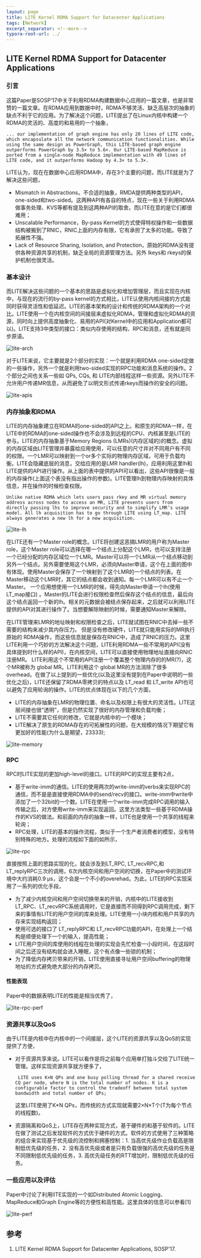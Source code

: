 ```yaml
---
layout: page
title: LITE Kernel RDMA Support for Datacenter Applications
tags: [Network]
excerpt_separator: <!--more-->
typora-root-url: ../
---
```


## LITE Kernel RDMA Support for Datacenter Applications

### 引言

  这篇Paper是SOSP‘17中关于利用RDMA构建数据中心应用的一篇文章，也是非常赞的一篇文章。在RDMA应用到数据中时，RDMA不够灵活、缺乏高层次的抽象的缺点不利于它的应用。为了解决这个问题，LITE提出了在Linux内核中构建一个RDMA的灵活的、高度的和易用的一个抽象，

```
... our implementation of graph engine has only 20 lines of LITE code, which encapsulate all the network communication functionalities. While using the same design as PowerGraph, this LITE-based graph engine outperforms PowerGraph by 3.5× to 5.6×. Our LITE-based MapReduce is ported from a single-node MapReduce implementation with 49 lines of LITE code, and it outperforms Hadoop by 4.3× to 5.3×.
```

 LITE认为，现在在数据中心应用RDMA中，存在3个主要的问题，而LITE就是为了解决这些问题，

* Mismatch in Abstractions。不合适的抽象，RMDA提供两种类型的API，one-sided和two-sided。这两种API有各自的特点，现在一些关于利用RDMA做事务处理、KVS等都有提及到这两种API的取舍。而LITE在意的是它们都很难用；
* Unscalable Performance，By-pass Kernel的方式使得特权操作和一些数据结构被搬到了RNIC，RNIC上面的内存有限，它有承担了太多的功能。导致了拓展性不强。
*  Lack of Resource Sharing, Isolation, and Protection，原始的RDMA没有提供各种资源共享的机制，缺乏全局的资源管理方法。另外 lkeys和 rkeys的保护机制也很灵活。

### 基本设计

  而LITE解决这些问题的一个基本的思路是虚拟化和增加管理层，而且实现在内核中，与现在的流行的by-pass kernel的方式相比，LITE认使用内核间接的方式能同时获得灵活性和低延迟。LITE的基本架构的设计和传统的RDMA架构的一个对比。LITE使用一个在内核空间的间接层来虚拟化RDMA，管理和虚拟化RDMA的资源，同时向上提供高度抽象化、易用的API(对Kernel中的应用和Application都可以)。LITE支持3中类型的接口：类似内存使用的结构、RPC和消息，还有就是同步原语。

![lite-arch](/assets/img/lite-arch.png)

  对于LITE来说，它主要就是2个部分的实现：一个就是利用RDMA one-sided定做的一些操作，另外一个就是利用two-sided实现的RPC功能和消息系统的操作。2个部分之间也关系一些如 QPs, CQs, 和 LITE内部线程这样一些资源。另外LITE不允许用户传递MR信息，从而避免了以明文形式传递rkeys而操作的安全的问题。

![lite-apis](/assets/img/lite-apis.png)

### 内存抽象和RDMA

  LITE的内存抽象建立在RDMA的one-sided的API之上。和原生的RDMA一样，在LITE中的RDMA的one-sided操作也不会涉及到远程的CPU、内核甚至是LITE的参与。LITE的内存抽象基于Memory Regions (LMRs)(内存区域的)的概念。虚拟的内存区域由LITE管理并暴露给应用使用，可以任意的尺寸并对不同用户有不同的权限。一个LMR可以映射到一个or多个实际的物理内存区域，可用于负载均衡。LITE会隐藏底层的消息，交给应用的是LMR handler(lh)，应用利用这里lh和LITE提供的API进行操作。从上面的表中提供的API可以看出，这些API很像是一般的内存操作(上面这个表没有指出操作的参数)。LITE管理lh到物理内存映射的具体信息，并在操作的时候检查权限。

```
Unlike native RDMA which lets users pass rkey and MR virtual memory address across nodes to access an MR, LITE prevents users from directly passing lhs to improve security and to simplify LMR’s usage model. All lh acquisition has to go through LITE using LT_map. LITE always generates a new lh for a new acquisition.
```



![lite-lh](/assets/img/lite-lh.png)

   在LITE还有一个Master role的概念。LITE将创建这恶搞LMR的用户称为Master role，这个Master role可以选择在哪一个结点上分配这个LMR，也可以支持注册一个已经分配的内存区域位一个LMR。Master可以将一个LMR从一个结点移动到另外一个结点。另外需要使用这个LMR，必须向Master申请，这个在上面的图中有体现。使用Master会保存了一个映射到了这个LMR的一个结点的列表。在Master移动这个LMR时，其它的结点都会收到通知。每一个LMR可以有不止一个Master。 一个应用想使用一个LMR的时候，得先向Master申请一个lh(使用LT_map接口) 。Master的LITE会进行权限检查然后保存这个结点的信息，最后向这个结点返回一个新的lh。相关的元数据会被结点保存起来，之后就可以利用LITE提供的API对其进行操作了。当想要解除映射的时候，需要通知Master来解除。

  在LITE管理来LMR的地址映射和权限检查之后，LITE就试图在RNIC中去掉一些不需要的结构来减少其内存压力。 但是没有修改硬件，LITE就只能用实际的MR执行原始的 RDMA操作，而这些信息就是保存在RNIC中，造成了RNIC的压力。这里LITE利用一个巧妙的方法解决这个问题，LITE利用RDMA一些不常用的API(没有具体提到时什么样的API)，在内核空间，LITE可以直接使用物理地址直接向RNIC注册MR。 LITE利用这个不常用的API注册一个覆盖整个物理内存的的MR(?)，这个MR被称为 global MR。LITE利用这个 global MR的方法消除了很多overhead。在做了以上提到的一些优化(以及这里没有提到在Paper中说明的一些优化之后)，LITE还保留了RDMA零拷贝的特点以及 LT_read 和 LT_write API也可以避免了应用轮询的操作。LITE的优点体现在以下的几个方面，

* LITE的内存抽象在LMR的物理位置、命名以及权限上有很大的灵活性。LITE这层间接也很“透明”，但是仍然实现了很好的内存管理和负载均衡；
* LITE不需要其它任何的修改，它就是内核中的一个模块；
* LITE解决了原生的RDMA存在的可拓展性的问题，在大规模的情况下期望它有更加好的性能(为什么是期望，23333);

  

![lite-memory](/assets/img/lite-memory.png)

### RPC

  RPC时LITE实现的更加high-level的接口。LITE的RPC的实现主要有2点，

* 基于write-imm的通信。LITE的使用两次的write-imm的verbs来实现RPC的通信，而不是是直接使用RDMA中的send/recv的接口。write-imm中write中添加了一个32bit的一个数。LITE在使用一个write-imm完成RPC调用的输入传输之后，对方使用write-imm来实现返回。这里方法类型一些基于RDMA操作的KVS的做法。和前面的内存的抽象一样，LITE也是使用一个共享的线程来轮询；
* RPC处理，LITE的基本的操作流程，类似于一个生产者消费者的模型，没有特别特殊的地方。处理的流程如下面的如所示，

![lite-rpc](/assets/img/lite-rpc.png)

 直接按照上面的思路实现的化，就会涉及到LT_RPC, LT_recvRPC,和 LT_replyRPC三次的调用，6次内核空间和用户空间的切换，在Paper中的测试环境中大约消耗0.9 μs，这个会是一个不小的overehad。为此，LITE的RPC实现采用了一系列的优化手段，

* 为了减少内核空间和用户空间切换带来的开销，内核中的LITE接收到 LT_RPC、LT_recvRPC系统调用时，它是直接而不同得到RPC调用完成，剩下来的事情有LITE的用户空间的库来处理。LITE使用一小块内核和用户共享的内存来实现结构返回；
* 使用可选的接口了 LT_replyRPC和 LT_recvRPC功能的API，在处理上一个结构是顺便处理下一个的输入，提高性能；
* LITE用户空间的库使用的线程在处理的实现会先忙检查一小段时间，在这段时间之后还没有结构就会进入睡眠，这个有点像一些锁的机制；
* 为了降低内存拷贝带来的开销，LITE使用直接寻址用户空间buffering的物理地址的方式避免绝大部分的内存拷贝。



#### 性能表现  

 Paper中的数据表明LITE的性能是相当优秀了，

![lite-rpc-perf](/assets/img/lite-rpc-perf.png)



### 资源共享以及QoS

  由于LITE是内核中在内核中的一个间接层，这个LITE的资源共享以及QoS的实现提供了方便，

* 对于资源共享来说。LITE可以看作是将之前每个应用单打独斗交给了LITE统一管理。这样实现资源共享就方便多了，

  ```
   LITE uses K×N QPs and one busy polling thread for a shared receive CQ per node, where N is the total number of nodes. K is a configurable factor to control the tradeoff between total system bandwidth and total number of QPs;
  ```

  这里LITE使用了K*N QPs，而传统的方式实现就需要2×N×T个(T为每个节点的线程数)。

* 资源隔离和QoS上，LITE存在两种实现方式，基于硬件的和基于软件的。LITE在做了测试之后发现软件的方式优于硬件的方式。软件的方式使用了三种策略的组合来实现基于优先级的流控制和拥塞控制：1. 当高优先级作业负载高是限制低优先级的任务，2. 没有高优先级或者是只有负载很强的高优先级的任务是不同限制低优先级的任务，3. 高优先级任务的RTT增加时，限制低优先级的任务。

### 一些应用以及评估

  Paper中讨论了利用lITE实现的一个如Distributed Atomic Logging、MapReduce和Graph Engine等的方便性和高性能。这里具体的信息可以参看[1]

![lite-perf](/assets/img/lite-perf.png)

## 参考

1. LITE Kernel RDMA Support for Datacenter Applications, SOSP'17.